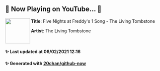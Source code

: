 ## 🎵 Now Playing on YouTube... 🎵

[<img align="left" width="80" height="80" src="https://yt3.ggpht.com/ytc/AAUvwng3o3HjAJZczWmIaFrT4A5-besPTClrCVttx0GNxg=s48-c-k-c0x00ffffff-no-rj-mo">](https://www.youtube.com/channel/UCFYMDSW-BzeYZKFSxROw3Rg)
**Title**: Five Nights at Freddy's 1 Song - The Living Tombstone

**Artist**: The Living Tombstone

<br>

#### ✨ Last updated at 06/02/2021 12:16
#### ✨ Generated with [20chan/github-now](https://github.com/20chan/github-now)


